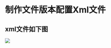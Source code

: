 # 制作文件版本配置Xml文件

## xml文件如下图
![](MakeFileVersionXml/MakeFileVersionXml/MakeFileVersionXml/png/xml.png)
